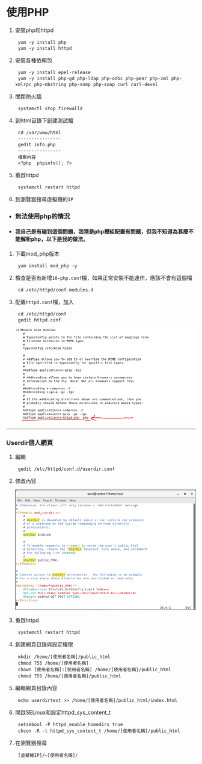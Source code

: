 # 使用PHP

1. 安裝php和httpd

        yum -y install php
        yum -y install httpd

2. 安裝各種依賴包

        yum -y install epel-release
        yum -y install php-gd php-ldap php-odbc php-pear php-xml php-xmlrpc php-mbstring php-snmp php-soap curl curl-devel

3. 關閉防火牆

        systemctl stop firewalld

4. 到html目錄下創建測試檔

        cd /var/www/html
        ----------------
        gedit info.php
        ----------------
        檔案內容
        <?php  phpinfo(); ?>

5. 重啟httpd

        systemctl restart httpd

6. 到瀏覽器搜尋虛擬機的`IP`

* ### 無法使用php的情況
- #### 我自己是有碰到這個問題，我猜是php模組配置有問題，但我不知道為甚麼不能解析php，以下是我的做法。

1. 下載mod_php版本

        yum install mod_php -y

2. 檢查是否有新增`10-php.conf`檔，如果正常安裝不能運作，應該不會有這個檔

        cd /etc/httpd/conf.modules.d

3. 配置`httpd.conf`檔，加入

        cd /etc/httpd/conf
        gedit httpd.conf

   ![示意圖](Notes02.PNG)

---

### Userdir個人網頁

1. 編輯

        gedit /etc/httpd/conf.d/userdir.conf

2. 修改內容

    ![示意圖](Notes01.PNG)

3. 重啟httpd

        systemctl restart httpd

4. 創建網頁目錄與設定權限

        mkdir /home/[使用者名稱]/public_html
        chmod 755 /home/[使用者名稱]
        chown [使用者名稱]:[使用者名稱] /home/[使用者名稱]/public_html
        chmod 755 /home/[使用者名稱]/public_html

5. 編輯網頁目錄內容

        echo userdirtest >> /home/[使用者名稱]/public_html/index.html

6. 開啟SELinux和設定httpd_sys_content_t

        setsebool -P httpd_enable_homedirs true
        chcon -R -t httpd_sys_content_t /home/[使用者名稱]/public_html

7. 在瀏覽器搜尋

        [虛擬機IP]/~[使用者名稱]/